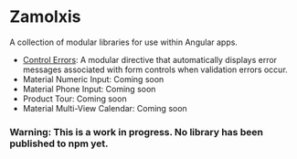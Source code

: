 # Zamolxis

A collection of modular libraries for use within Angular apps.

- [Control Errors](https://github.com/ionut-t/zamolxis/tree/main/libs/control-errors):
  A modular directive that automatically displays error messages associated with form controls when validation errors occur.
- Material Numeric Input: Coming soon
- Material Phone Input: Coming soon
- Product Tour: Coming soon
- Material Multi-View Calendar: Coming soon

### Warning: This is a work in progress. No library has been published to npm yet.
